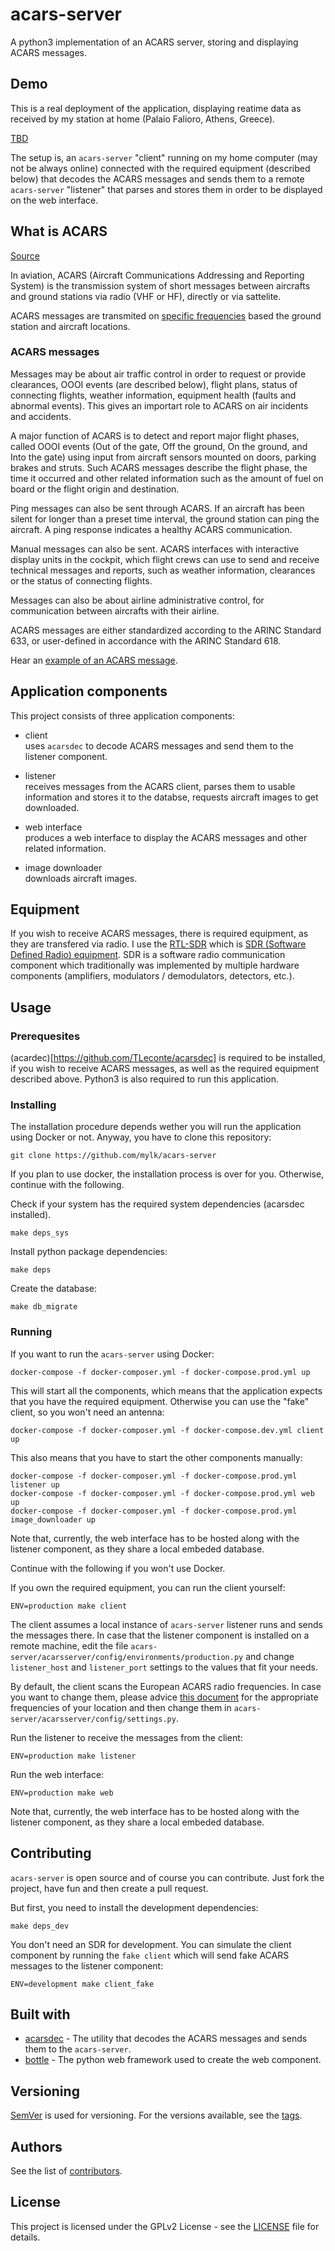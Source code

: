 # acars-server

A python3 implementation of an ACARS server, storing and displaying ACARS messages.

## Demo

This is a real deployment of the application, displaying reatime data as received by my station at home (Palaio Falioro, Athens, Greece).

[TBD](#)

The setup is, an `acars-server` "client" running on my home computer (may not be always online) connected with the required equipment (described below) that decodes the ACARS messages and sends them to a remote `acars-server` "listener" that parses and stores them in order to be displayed on the web interface.

## What is ACARS

[Source](https://en.wikipedia.org/wiki/ACARS)

In aviation, ACARS (Aircraft Communications Addressing and Reporting System) is the transmission system of short messages between aircrafts and ground stations via radio (VHF or HF), directly or via sattelite.

ACARS messages are transmited on [specific frequencies](https://www.acarsd.org/ACARS_frequencies.html) based the ground station and aircraft locations.

### ACARS messages

Messages may be about air traffic control in order to request or provide clearances, OOOI events (are described below), flight plans, status of connecting flights, weather information, equipment health (faults and abnormal events). This gives an importart role to ACARS on air incidents and accidents.

A major function of ACARS is to detect and report major flight phases, called OOOI events (Out of the gate, Off the ground, On the ground, and Into the gate) using input from aircraft sensors mounted on doors, parking brakes and struts. Such ACARS messages describe the flight phase, the time it occurred and other related information such as the amount of fuel on board or the flight origin and destination.

Ping messages can also be sent through ACARS. If an aircraft has been silent for longer than a preset time interval, the ground station can ping the aircraft. A ping response indicates a healthy ACARS communication.

Manual messages can also be sent. ACARS interfaces with interactive display units in the cockpit, which flight crews can use to send and receive technical messages and reports, such as weather information, clearances or the status of connecting flights.

Messages can also be about airline administrative control, for communication between aircrafts with their airline.

ACARS messages are either standardized according to the ARINC Standard 633, or user-defined in accordance with the ARINC Standard 618.

Hear an [example of an ACARS message](https://en.wikipedia.org/wiki/File:Acars_sample.ogg). 

## Application components

This project consists of three application components:

- client  
uses `acarsdec` to decode ACARS messages and send them to the listener component.
  
- listener  
receives messages from the ACARS client, parses them to usable information and stores it to the databse, requests aircraft images to get downloaded.
  
- web interface  
produces a web interface to display the ACARS messages and other related information.

- image downloader  
downloads aircraft images.

## Equipment

If you wish to receive ACARS messages, there is required equipment, as they are transfered via radio. I use the [RTL-SDR](https://www.amazon.com/RTL-SDR-Blog-RTL2832U-Software-Defined/dp/B011HVUEME) which is [SDR (Software Defined Radio) equipment](https://en.wikipedia.org/wiki/Software-defined_radio). SDR is a software radio communication component which traditionally was implemented by multiple hardware components (amplifiers, modulators / demodulators, detectors, etc.).

## Usage

### Prerequesites

(acardec)[https://github.com/TLeconte/acarsdec] is required to be installed, if you wish to receive ACARS messages, as well as the required equipment described above. Python3 is also required to run this application.

### Installing

The installation procedure depends wether you will run the application using Docker or not. Anyway, you have to clone this repository:

```
git clone https://github.com/mylk/acars-server
```

If you plan to use docker, the installation process is over for you. Otherwise, continue with the following.

Check if your system has the required system dependencies (acarsdec installed).

```
make deps_sys
```

Install python package dependencies:

```
make deps
```

Create the database:

```
make db_migrate
```

### Running

If you want to run the `acars-server` using Docker:

```
docker-compose -f docker-composer.yml -f docker-compose.prod.yml up
```

This will start all the components, which means that the application expects that you have the required equipment. Otherwise you can use the "fake" client, so you won't need an antenna:

```
docker-compose -f docker-composer.yml -f docker-compose.dev.yml client up
```

This also means that you have to start the other components manually:

```
docker-compose -f docker-composer.yml -f docker-compose.prod.yml listener up
docker-compose -f docker-composer.yml -f docker-compose.prod.yml web up
docker-compose -f docker-composer.yml -f docker-compose.prod.yml image_downloader up
```

Note that, currently, the web interface has to be hosted along with the listener component, as they share a local embeded database.

Continue with the following if you won't use Docker.

If you own the required equipment, you can run the client yourself:

```
ENV=production make client
```

The client assumes a local instance of `acars-server` listener runs and sends the messages there. In case that the listener component is installed on a remote machine, edit the file `acars-server/acarsserver/config/environments/production.py` and change `listener_host` and `listener_port` settings to the values that fit your needs.

By default, the client scans the European ACARS radio frequencies. In case you want to change them, please advice [this document](https://www.acarsd.org/ACARS_frequencies.html) for the appropriate frequencies of your location and then change them in `acars-server/acarsserver/config/settings.py`.

Run the listener to receive the messages from the client:

```
ENV=production make listener
```

Run the web interface:

```
ENV=production make web
```

Note that, currently, the web interface has to be hosted along with the listener component, as they share a local embeded database.


## Contributing

`acars-server` is open source and of course you can contribute. Just fork the project, have fun and then create a pull request.

But first, you need to install the development dependencies:

```
make deps_dev
```

You don't need an SDR for development. You can simulate the client component by running the `fake client` which will send fake ACARS messages to the listener component:

```
ENV=development make client_fake
```

## Built with

- [acarsdec](https://github.com/TLeconte/acarsdec) - The utility that decodes the ACARS messages and sends them to the `acars-server`.
- [bottle](https://bottlepy.org/docs/dev/) - The python web framework used to create the web component.


## Versioning

[SemVer](http://semver.org/) is used for versioning. For the versions available, see the [tags](https://github.com/mylk/acars-server/tags).

## Authors

See the list of [contributors](https://github.com/mylk/acars-server/contributors).

## License

This project is licensed under the GPLv2 License - see the [LICENSE](https://github.com/mylk/acars-server/blob/master/LICENSE) file for details.
